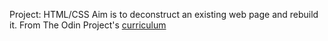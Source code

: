 Project: HTML/CSS
Aim is to deconstruct an existing web page and rebuild it.
From The Odin Project's [curriculum](http://www.theodinproject.com/courses/web-development-101/lessons/html-css)